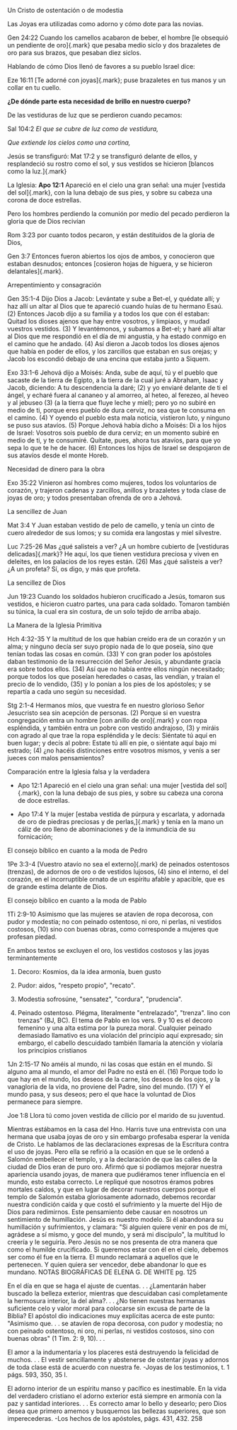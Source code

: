 Un Cristo de ostentación o de modestia

Las Joyas era utilizadas como adorno y cómo dote para las novias.

Gen 24:22 Cuando los camellos acabaron de beber, el hombre [le obsequió
un pendiente de oro]{.mark} que pesaba medio siclo y dos brazaletes de
oro para sus brazos, que pesaban diez siclos.

Hablando de cómo Dios llenó de favores a su pueblo Israel dice:

Eze 16:11 [Te adorné con joyas]{.mark}; puse brazaletes en tus manos y
un collar en tu cuello.

**¿De dónde parte esta necesidad de brillo en nuestro cuerpo?**

De las vestiduras de luz que se perdieron cuando pecamos:

Sal 104:2 *El que se cubre de luz como de vestidura,*

*Que extiende los cielos como una cortina,*

Jesús se transfiguró: Mat 17:2 y se transfiguró delante de ellos, y
resplandeció su rostro como el sol, y sus vestidos se hicieron [blancos
como la luz.]{.mark}

La Iglesia: **Apo 12:1** Apareció en el cielo una gran señal: una mujer
[vestida del sol]{.mark}, con la luna debajo de sus pies, y sobre su
cabeza una corona de doce estrellas.

Pero los hombres perdiendo la comunión por medio del pecado perdieron la
gloria que de Dios recivían

Rom 3:23 por cuanto todos pecaron, y están destituidos de la gloria de
Dios,

Gen 3:7 Entonces fueron abiertos los ojos de ambos, y conocieron que
estaban desnudos; entonces [cosieron hojas de higuera, y se hicieron
delantales]{.mark}.

Arrepentimiento y consagración

Gen 35:1-4 Dijo Dios a Jacob: Levántate y sube a Bet-el, y quédate allí;
y haz allí un altar al Dios que te apareció cuando huías de tu hermano
Esaú. (2) Entonces Jacob dijo a su familia y a todos los que con él
estaban: Quitad los dioses ajenos que hay entre vosotros, y limpiaos, y
mudad vuestros vestidos. (3) Y levantémonos, y subamos a Bet-el; y haré
allí altar al Dios que me respondió en el día de mi angustia, y ha
estado conmigo en el camino que he andado. (4) Así dieron a Jacob todos
los dioses ajenos que había en poder de ellos, y los zarcillos que
estaban en sus orejas; y Jacob los escondió debajo de una encina que
estaba junto a Siquem.

Exo 33:1-6 Jehová dijo a Moisés: Anda, sube de aquí, tú y el pueblo que
sacaste de la tierra de Egipto, a la tierra de la cual juré a Abraham,
Isaac y Jacob, diciendo: A tu descendencia la daré; (2) y yo enviaré
delante de ti el ángel, y echaré fuera al cananeo y al amorreo, al
heteo, al ferezeo, al heveo y al jebuseo (3) (a la tierra que fluye
leche y miel); pero yo no subiré en medio de ti, porque eres pueblo de
dura cerviz, no sea que te consuma en el camino. (4) Y oyendo el pueblo
esta mala noticia, vistieron luto, y ninguno se puso sus atavíos. (5)
Porque Jehová había dicho a Moisés: Di a los hijos de Israel: Vosotros
sois pueblo de dura cerviz; en un momento subiré en medio de ti, y te
consumiré. Quítate, pues, ahora tus atavíos, para que yo sepa lo que te
he de hacer. (6) Entonces los hijos de Israel se despojaron de sus
atavíos desde el monte Horeb.

Necesidad de dinero para la obra

Exo 35:22 Vinieron así hombres como mujeres, todos los voluntarios de
corazón, y trajeron cadenas y zarcillos, anillos y brazaletes y toda
clase de joyas de oro; y todos presentaban ofrenda de oro a Jehová.

La sencillez de Juan

Mat 3:4 Y Juan estaban vestido de pelo de camello, y tenía un cinto de
cuero alrededor de sus lomos; y su comida era langostas y miel
silvestre.

Luc 7:25-26 Mas ¿qué salisteis a ver? ¿A un hombre cubierto de
[vestiduras delicadas]{.mark}? He aquí, los que tienen vestidura
preciosa y viven en deleites, en los palacios de los reyes están. (26)
Mas ¿qué salisteis a ver? ¿A un profeta? Sí, os digo, y más que profeta.

La sencillez de Dios

Jun 19:23 Cuando los soldados hubieron crucificado a Jesús, tomaron sus
vestidos, e hicieron cuatro partes, una para cada soldado. Tomaron
también su túnica, la cual era sin costura, de un solo tejido de arriba
abajo.

La Manera de la Iglesia Primitiva

Hch 4:32-35 Y la multitud de los que habían creído era de un corazón y
un alma; y ninguno decía ser suyo propio nada de lo que poseía, sino que
tenían todas las cosas en común. (33) Y con gran poder los apóstoles
daban testimonio de la resurrección del Señor Jesús, y abundante gracia
era sobre todos ellos. (34) Así que no había entre ellos ningún
necesitado; porque todos los que poseían heredades o casas, las vendían,
y traían el precio de lo vendido, (35) y lo ponían a los pies de los
apóstoles; y se repartía a cada uno según su necesidad.

Stg 2:1-4 Hermanos míos, que vuestra fe en nuestro glorioso Señor
Jesucristo sea sin acepción de personas. (2) Porque si en vuestra
congregación entra un hombre [con anillo de oro]{.mark} y con ropa
espléndida, y también entra un pobre con vestido andrajoso, (3) y miráis
con agrado al que trae la ropa espléndida y le decís: Siéntate tú aquí
en buen lugar; y decís al pobre: Estate tú allí en pie, o siéntate aquí
bajo mi estrado; (4) ¿no hacéis distinciones entre vosotros mismos, y
venís a ser jueces con malos pensamientos?

Comparación entre la Iglesia falsa y la verdadera

- Apo 12:1 Apareció en el cielo una gran señal: una mujer [vestida del
  sol]{.mark}, con la luna debajo de sus pies, y sobre su cabeza una
  corona de doce estrellas.

- Apo 17:4 Y la mujer [estaba vestida de púrpura y escarlata, y adornada
  de oro de piedras preciosas y de perlas,]{.mark} y tenía en la mano un
  cáliz de oro lleno de abominaciones y de la inmundicia de su
  fornicación;

El consejo bíblico en cuanto a la moda de Pedro

1Pe 3:3-4 [Vuestro atavío no sea el externo]{.mark} de peinados
ostentosos (trenzas), de adornos de oro o de vestidos lujosos, (4) sino
el interno, el del corazón, en el incorruptible ornato de un espíritu
afable y apacible, que es de grande estima delante de Dios.

El consejo bíblico en cuanto a la moda de Pablo

1Ti 2:9-10 Asimismo que las mujeres se atavíen de ropa decorosa, con
pudor y modestia; no con peinado ostentoso, ni oro, ni perlas, ni
vestidos costosos, (10) sino con buenas obras, como corresponde a
mujeres que profesan piedad.

En ambos textos se excluyen el oro, los vestidos costosos y las joyas
terminantemente

1.  Decoro: Kosmios, da la idea armonía, buen gusto

2.  Pudor: aidos, \"respeto propio\", \"recato\".

3.  Modestia sofrosúne, \"sensatez\", \"cordura\", \"prudencia\".

4.  Peinado ostentoso. Plégma, literalmente \"entrelazado\", \"trenza\".
    lino con trenzas\" (BJ, BC). El tema de Pablo en los vers. 9 y 10 es
    el decoro femenino y una alta estima por la pureza moral. Cualquier
    peinado demasiado llamativo es una violación del principio aquí
    expresado; sin embargo, el cabello descuidado también llamaría la
    atención y violaría los principios cristianos

1Jn 2:15-17 No améis al mundo, ni las cosas que están en el mundo. Si
alguno ama al mundo, el amor del Padre no está en él. (16) Porque todo
lo que hay en el mundo, los deseos de la carne, los deseos de los ojos,
y la vanagloria de la vida, no proviene del Padre, sino del mundo. (17)
Y el mundo pasa, y sus deseos; pero el que hace la voluntad de Dios
permanece para siempre.

Joe 1:8 Llora tú como joven vestida de cilicio por el marido de su
juventud.

Mientras estábamos en la casa del Hno. Harris tuve una entrevista con
una hermana que usaba joyas de oro y sin embargo profesaba esperar la
venida de Cristo. Le hablamos de las declaraciones expresas de la
Escritura contra el uso de joyas. Pero ella se refirió a la ocasión en
que se le ordenó a Salomón embellecer el templo, y a la declaración de
que las calles de la ciudad de Dios eran de puro oro. Afirmó que si
podíamos mejorar nuestra apariencia usando joyas, de manera que
pudiéramos tener influencia en el mundo, esto estaba correcto. Le
repliqué que nosotros éramos pobres mortales caídos, y que en lugar de
decorar nuestros cuerpos porque el templo de Salomón estaba
gloriosamente adornado, debemos recordar nuestra condición caída y que
costó el sufrimiento y la muerte del Hijo de Dios para redimirnos. Este
pensamiento debe causar en nosotros un sentimiento de humillación. Jesús
es nuestro modelo. Si él abandonara su humillación y sufrimientos, y
clamara: \"Si alguien quiere venir en pos de mí, agrádese a sí mismo, y
goce del mundo, y será mi discípulo\", la multitud lo creería y le
seguiría. Pero Jesús no se nos presenta de otra manera que como el
humilde crucificado. Si queremos estar con él en el cielo, debemos ser
como él fue en la tierra. El mundo reclamará a aquellos que le
pertenecen. Y quien quiera ser vencedor, debe abandonar lo que es
mundano. NOTAS BIOGRÁFICAS DE ELENA G. DE WHITE pg. 125

En el día en que se haga el ajuste de cuentas. . . ¿Lamentarán haber
buscado la belleza exterior, mientras que descuidaban casi completamente
la hermosura interior, la del alma?. . . ¿No tienen nuestras hermanas
suficiente celo y valor moral para colocarse sin excusa de parte de la
Biblia? El apóstol dio indicaciones muy explícitas acerca de este punto:
\"Asimismo que. . . se atavíen de ropa decorosa, con pudor y modestia;
no con peinado ostentoso, ni oro, ni perlas, ni vestidos costosos, sino
con buenas obras\" (1 Tim. 2: 9, 10). . .

El amor a la indumentaria y los placeres está destruyendo la felicidad
de muchos. . . El vestir sencillamente y abstenerse de ostentar joyas y
adornos de toda clase está de acuerdo con nuestra fe. -Joyas de los
testimonios, t. 1 págs. 593, 350, 35 l.

El adorno interior de un espíritu manso y pacífico es inestimable. En la
vida del verdadero cristiano el adorno exterior está siempre en armonía
con la paz y santidad interiores. . . Es correcto amar lo bello y
desearlo; pero Dios desea que primero amemos y busquemos las bellezas
superiores, que son imperecederas. -Los hechos de los apóstoles, págs.
431, 432. 258

